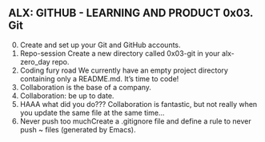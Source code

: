 ##  ALX: GITHUB - LEARNING AND PRODUCT 0x03. Git
0. Create and set up your Git and GitHub accounts.
1. Repo-session Create a new directory called 0x03-git in your alx-zero_day repo.
2. Coding fury road We currently have an empty project directory containing only a README.md. It’s time to code!
3. Collaboration is the base of a company.
4. Collaboration: be up to date.
5. HAAA what did you do??? Collaboration is fantastic, but not really when you update the same file at the same time…
6. Never push too muchCreate a .gitignore file and define a rule to never push ~ files (generated by Emacs).
